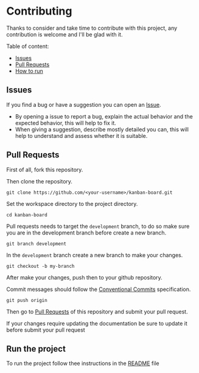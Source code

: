 # Contributing

Thanks to consider and take time to contribute with this project, any
contribution is welcome and I'll be glad with it.

Table of content:

-   [Issues](#issues)
-   [Pull Requests](#pull-requests)
-   [How to run](#run-the-project)

## Issues

If you find a bug or have a suggestion you can open an
[Issue](https://github.com/fernandovmp/kanban-board/issues/new).

-   By opening a issue to report a bug, explain the actual behavior and the
    expected behavior, this will help to fix it.
-   When giving a suggestion, describe mostly detailed you can, this will help
    to understand and assess whether it is suitable.

## Pull Requests

First of all, fork this repository.

Then clone the repository.

```
git clone https://github.com/<your-username>/kanban-board.git
```

Set the workspace directory to the project directory.

```
cd kanban-board
```

Pull requests needs to target the `development` branch, to do so make sure you
are in the development branch before create a new branch.

```
git branch development
```

In the `development` branch create a new branch to make your changes.

```
git checkout -b my-branch
```

After make your changes, push then to your github repository.

Commit messages should follow the
[Conventional Commits](https://www.conventionalcommits.org/en/v1.0.0/)
specification.

```
git push origin
```

Then go to [Pull Requests](https://github.com/fernandovmp/kanban-board) of this
repository and submit your pull request.

If your changes require updating the documentation be sure to update it before
submit your pull request

## Run the project

To run the project follow thee instructions in the
[README](../README.md#how-to-run) file
